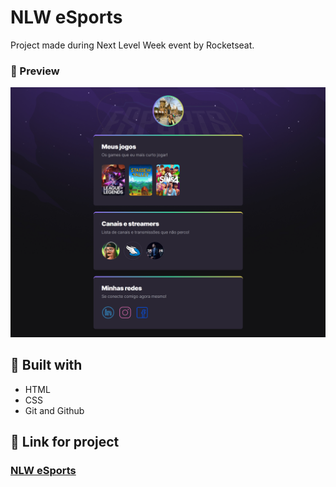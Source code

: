 # NLW eSports

Project made during Next Level Week event by Rocketseat.

<h3>👀 Preview</h3>
<img src="./.github/preview.png">

## 🔨 Built with

- HTML
- CSS
- Git and Github


## 🔗 Link for project
### <a href="https://nadiacoelhoc.github.io/NLW-eSports/">NLW eSports</a>